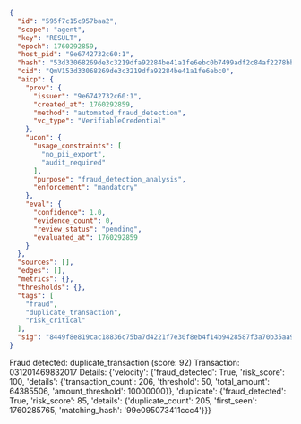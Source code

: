 ```json
{
  "id": "595f7c15c957baa2",
  "scope": "agent",
  "key": "RESULT",
  "epoch": 1760292859,
  "host_pid": "9e6742732c60:1",
  "hash": "53d33068269de3c3219dfa92284be41a1fe6ebc0b7499adf2c84af2278bb4756",
  "cid": "QmV153d33068269de3c3219dfa92284be41a1fe6ebc0",
  "aicp": {
    "prov": {
      "issuer": "9e6742732c60:1",
      "created_at": 1760292859,
      "method": "automated_fraud_detection",
      "vc_type": "VerifiableCredential"
    },
    "ucon": {
      "usage_constraints": [
        "no_pii_export",
        "audit_required"
      ],
      "purpose": "fraud_detection_analysis",
      "enforcement": "mandatory"
    },
    "eval": {
      "confidence": 1.0,
      "evidence_count": 0,
      "review_status": "pending",
      "evaluated_at": 1760292859
    }
  },
  "sources": [],
  "edges": [],
  "metrics": {},
  "thresholds": {},
  "tags": [
    "fraud",
    "duplicate_transaction",
    "risk_critical"
  ],
  "sig": "8449f8e819cac18836c75ba7d4221f7e30f8eb4f14b9428587f3a70b35aa90cd"
}
```

Fraud detected: duplicate_transaction (score: 92)
Transaction: 031201469832017
Details: {'velocity': {'fraud_detected': True, 'risk_score': 100, 'details': {'transaction_count': 206, 'threshold': 50, 'total_amount': 64385506, 'amount_threshold': 10000000}}, 'duplicate': {'fraud_detected': True, 'risk_score': 85, 'details': {'duplicate_count': 205, 'first_seen': 1760285765, 'matching_hash': '99e095073411ccc4'}}}
